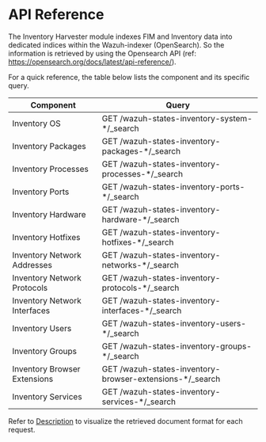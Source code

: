 # API Reference

The Inventory Harvester module indexes FIM and Inventory data into dedicated indices within the Wazuh-indexer (OpenSearch). So the information is retrieved by using the Opensearch API (ref: https://opensearch.org/docs/latest/api-reference/).

For a quick reference, the table below lists the component and its specific query.

| Component                    | Query                                                    |
|------------------------------|----------------------------------------------------------|
| Inventory OS                 | GET /wazuh-states-inventory-system-*/_search             |
| Inventory Packages           | GET /wazuh-states-inventory-packages-*/_search           |
| Inventory Processes          | GET /wazuh-states-inventory-processes-*/_search          |
| Inventory Ports              | GET /wazuh-states-inventory-ports-*/_search              |
| Inventory Hardware           | GET /wazuh-states-inventory-hardware-*/_search           |
| Inventory Hotfixes           | GET /wazuh-states-inventory-hotfixes-*/_search           |
| Inventory Network Addresses  | GET /wazuh-states-inventory-networks-*/_search           |
| Inventory Network Protocols  | GET /wazuh-states-inventory-protocols-*/_search          |
| Inventory Network Interfaces | GET /wazuh-states-inventory-interfaces-*/_search         |
| Inventory Users              | GET /wazuh-states-inventory-users-*/_search              |
| Inventory Groups             | GET /wazuh-states-inventory-groups-*/_search             |
| Inventory Browser Extensions | GET /wazuh-states-inventory-browser-extensions-*/_search |
| Inventory Services           | GET /wazuh-states-inventory-services-*/_search           |

Refer to [Description](description.md) to visualize the retrieved document format for each request.
